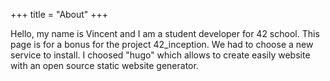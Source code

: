 +++
title = "About"
+++

Hello, my name is Vincent and I am a student developer for 42 school. This page is for a bonus for the project 42_inception. We had to choose a new service to install. I choosed "hugo" which allows to create easily website with an open source static website generator.